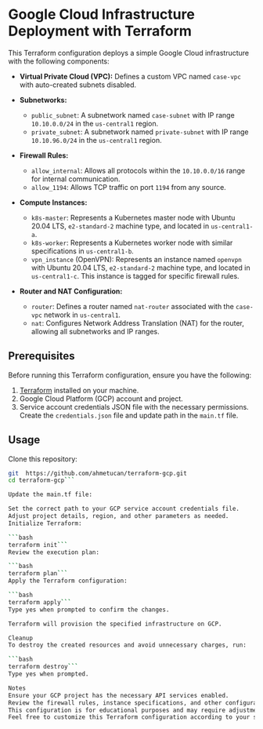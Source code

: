 # Google Cloud Infrastructure Deployment with Terraform

This Terraform configuration deploys a simple Google Cloud infrastructure with the following components:

- **Virtual Private Cloud (VPC):** Defines a custom VPC named `case-vpc` with auto-created subnets disabled.

- **Subnetworks:**
  - `public_subnet`: A subnetwork named `case-subnet` with IP range `10.10.0.0/24` in the `us-central1` region.
  - `private_subnet`: A subnetwork named `private-subnet` with IP range `10.10.96.0/24` in the `us-central1` region.

- **Firewall Rules:**
  - `allow_internal`: Allows all protocols within the `10.10.0.0/16` range for internal communication.
  - `allow_1194`: Allows TCP traffic on port `1194` from any source.

- **Compute Instances:**
  - `k8s-master`: Represents a Kubernetes master node with Ubuntu 20.04 LTS, `e2-standard-2` machine type, and located in `us-central1-a`.
  - `k8s-worker`: Represents a Kubernetes worker node with similar specifications in `us-central1-b`.
  - `vpn_instance` (OpenVPN): Represents an instance named `openvpn` with Ubuntu 20.04 LTS, `e2-standard-2` machine type, and located in `us-central1-c`. This instance is tagged for specific firewall rules.

- **Router and NAT Configuration:**
  - `router`: Defines a router named `nat-router` associated with the `case-vpc` network in `us-central1`.
  - `nat`: Configures Network Address Translation (NAT) for the router, allowing all subnetworks and IP ranges.

## Prerequisites

Before running this Terraform configuration, ensure you have the following:

1. [Terraform](https://www.terraform.io/) installed on your machine.
2. Google Cloud Platform (GCP) account and project.
3. Service account credentials JSON file with the necessary permissions. Create the `credentials.json` file and update path in the `main.tf` file.

## Usage

Clone this repository:

```bash
git  https://github.com/ahmetucan/terraform-gcp.git
cd terraform-gcp```

Update the main.tf file:

Set the correct path to your GCP service account credentials file.
Adjust project details, region, and other parameters as needed.
Initialize Terraform:

```bash
terraform init```
Review the execution plan:

```bash
terraform plan```
Apply the Terraform configuration:

```bash
terraform apply```
Type yes when prompted to confirm the changes.

Terraform will provision the specified infrastructure on GCP.

Cleanup
To destroy the created resources and avoid unnecessary charges, run:

```bash
terraform destroy```
Type yes when prompted.

Notes
Ensure your GCP project has the necessary API services enabled.
Review the firewall rules, instance specifications, and other configurations to meet your requirements.
This configuration is for educational purposes and may require adjustments for production use.
Feel free to customize this Terraform configuration according to your specific needs and best practices.
